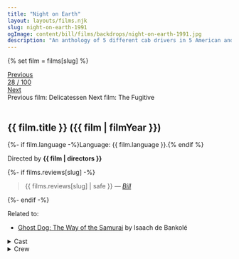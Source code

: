 ```yaml
---
title: "Night on Earth"
layout: layouts/films.njk
slug: night-on-earth-1991
ogImage: content/bill/films/backdrops/night-on-earth-1991.jpg
description: "An anthology of 5 different cab drivers in 5 American and European cities and their remarkable fares on the same eventful night."
---
```


{% set film = films[slug] %}

<nav class="films">
  <div class="prev">
    <a href="../delicatessen-1991"><i class="fa-solid fa-chevron-left fa-xs"></i> Previous</a>
  </div>
  <div>
    <a class="simple" href="../">28 / 100</a>
  </div>
  <div class="next">
    <a href="../the-fugitive-1993">Next <i class="fa-solid fa-chevron-right fa-xs"></i></a>
  </div>
  <div class="hint">
    <span class="prev-hint">
      <span class="sr-only">Previous film:</span>
      Delicatessen
    </span>
    <span class="next-hint">
      <span class="sr-only">Next film:</span>
      The Fugitive
    </span>
  </div>
</nav>

<article class="film slug-night-on-earth-1991">
  <div class="backdrop-and-poster">
    <img class="poster" src="../films/posters/{{ slug }}.jpg" alt="">
    <img class="backdrop" src="../films/backdrops/{{ slug }}.jpg" alt="">
  </div>

  <h1>{{ film.title }} ({{ film | filmYear }})</h1>

  <p>
    {%- if film.language -%}Language: {{ film.language }}.{% endif %}
    
  </p>

  <p class="director">
    Directed by <strong>{{ film | directors }}</strong>
  </p>

  {%- if films.reviews[slug] -%}
    <blockquote> 
      {{ films.reviews[slug] | safe }} <em>—&nbsp;<a href="/bill">Bill</a></em>
    </blockquote> 
  {%- endif -%}

  <p class="related-films">Related to:</p>
  <ul class="related-films">
  <li><a href="../ghost-dog-the-way-of-the-samurai-1999">Ghost Dog: The Way of the Samurai</a> by Isaach de Bankolé</li>
  </ul>

  <section class="film-detail">
    <div>
      <details>
        <summary>
          <i class="fa-solid fa-masks-theater"></i>
          Cast
        </summary>
        <ul>
          {%- for cast in film.credits.cast -%}
            <li>
              {{ cast.name }} as <em>{{ cast.character }}</em>
            </li>
          {%- endfor -%}
        </ul>
      </details>
      <details>
        <summary>
          <i class="fa-solid fa-clapperboard"></i>
          Crew
        </summary>
        <ul>
          {%- for crew in film.credits.crew -%}
            <li>
              {{ crew.name }} &mdash; <em>{{ crew.job }}</em>
            </li>
          {%- endfor -%}
        </ul>
      </details>
    </div>
  </section>
</article>
